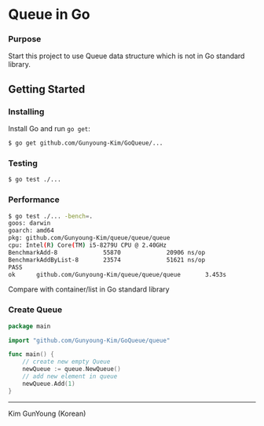 # Queue in Go

### Purpose

Start this project to use Queue data structure which is not in Go standard library. 


## Getting Started

### Installing

Install Go and run `go get`:

```sh
$ go get github.com/Gunyoung-Kim/GoQueue/...
```

### Testing 

```sh
$ go test ./...
```

### Performance

```sh 
$ go test ./... -bench=.
goos: darwin
goarch: amd64
pkg: github.com/Gunyoung-Kim/queue/queue/queue
cpu: Intel(R) Core(TM) i5-8279U CPU @ 2.40GHz
BenchmarkAdd-8             55870             20906 ns/op
BenchmarkAddByList-8       23574             51621 ns/op
PASS
ok      github.com/Gunyoung-Kim/queue/queue/queue       3.453s
```
Compare with container/list in Go standard library

### Create Queue 


```go
package main

import "github.com/Gunyoung-Kim/GoQueue/queue"

func main() {
	// create new empty Queue
	newQueue := queue.NewQueue()
	// add new element in queue
	newQueue.Add(1)
}

```

---

Kim GunYoung (Korean)
